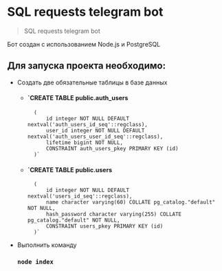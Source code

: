 # SQL requests telegram bot

> SQL requests telegram bot

Бот создан с использованием Node.js и PostgreSQL

## Для запуска проекта необходимо:

- Создать две обязательные таблицы в базе данных

  - #### `CREATE TABLE public.auth_users
          (
              id integer NOT NULL DEFAULT nextval('auth_users_id_seq'::regclass),
              user_id integer NOT NULL DEFAULT nextval('auth_users_user_id_seq'::regclass),
              lifetime bigint NOT NULL,
              CONSTRAINT auth_users_pkey PRIMARY KEY (id)
          )`
  - #### `CREATE TABLE public.users
          (
              id integer NOT NULL DEFAULT nextval('users_id_seq'::regclass),
              name character varying(60) COLLATE pg_catalog."default" NOT NULL,
              hash_password character varying(255) COLLATE pg_catalog."default" NOT NULL,
              CONSTRAINT users_pkey PRIMARY KEY (id)
          )`

- Выполнить команду
  ### `node index`
